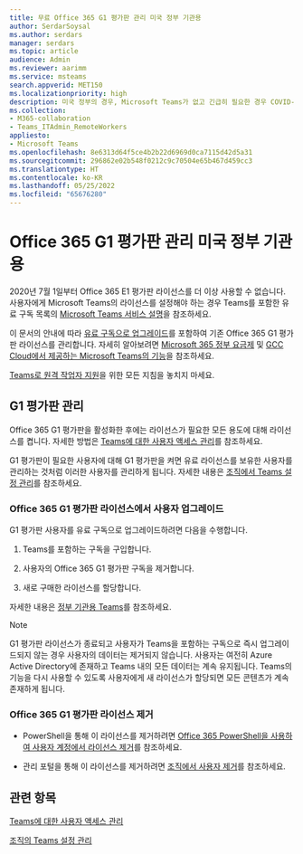 ```yaml
---
title: 무료 Office 365 G1 평가판 관리 미국 정부 기관용
author: SerdarSoysal
ms.author: serdars
manager: serdars
ms.topic: article
audience: Admin
ms.reviewer: aarimm
ms.service: msteams
search.appverid: MET150
ms.localizationpriority: high
description: 미국 정부의 경우, Microsoft Teams가 없고 긴급히 필요한 경우 COVID-19(코로나 바이러스) 발생에 대응하여 원격 또는 재택 근무(WFH)가 필요한 사용자를 위해 Office 365 E1 평가판을 배포하십시오.
ms.collection:
- M365-collaboration
- Teams_ITAdmin_RemoteWorkers
appliesto:
- Microsoft Teams
ms.openlocfilehash: 8e6313d64f5ce4b2b22d6969d0ca7115d42d5a31
ms.sourcegitcommit: 296862e02b548f0212c9c70504e65b467d459cc3
ms.translationtype: HT
ms.contentlocale: ko-KR
ms.lasthandoff: 05/25/2022
ms.locfileid: "65676280"
---
```

# <a name="manage-the-office-365-g1-trial-for-us-government"></a>Office 365 G1 평가판 관리 미국 정부 기관용 

2020년 7월 1일부터 Office 365 E1 평가판 라이선스를 더 이상 사용할 수 없습니다. 사용자에게 Microsoft Teams의 라이선스를 설정해야 하는 경우 Teams를 포함한 유료 구독 목록의 [Microsoft Teams 서비스 설명](/office365/servicedescriptions/teams-service-description)을 참조하세요. 

이 문서의 안내에 따라 [유료 구독으로 업그레이드](#upgrade-users-from-the-office-365-g1-trial-license)를 포함하여 기존 Office 365 G1 평가판 라이선스를 관리합니다. 자세히 알아보려면 [Microsoft 365 정부 요금제](https://www.microsoft.com/microsoft-365/government/compare-office-365-government-plans) 및 [GCC Cloud에서 제공하는 Microsoft Teams의 기능](plan-for-government-gcc.md)을 참조하세요.

[Teams로 원격 작업자 지원](support-remote-work-with-teams.md)을 위한 모든 지침을 놓치지 마세요.

## <a name="manage-the-g1-trial"></a>G1 평가판 관리

Office 365 G1 평가판을 활성화한 후에는 라이선스가 필요한 모든 용도에 대해 라이선스를 켭니다. 자세한 방법은 [Teams에 대한 사용자 액세스 관리](user-access.md)를 참조하세요.

G1 평가판이 필요한 사용자에 대해 G1 평가판을 켜면 유료 라이선스를 보유한 사용자를 관리하는 것처럼 이러한 사용자를 관리하게 됩니다. 자세한 내용은 [조직에서 Teams 설정 관리](enable-features-office-365.md)를 참조하세요.

### <a name="upgrade-users-from-the-office-365-g1-trial-license"></a>Office 365 G1 평가판 라이선스에서 사용자 업그레이드

G1 평가판 사용자를 유료 구독으로 업그레이드하려면 다음을 수행합니다.

1.  Teams를 포함하는 구독을 구입합니다.

2.  사용자의 Office 365 G1 평가판 구독을 제거합니다.

3.  새로 구매한 라이선스를 할당합니다.

자세한 내용은 [정부 기관용 Teams](expand-teams-across-your-org/teams-for-government-landing-page.md)를 참조하세요.

> [!NOTE]
> G1 평가판 라이선스가 종료되고 사용자가 Teams을 포함하는 구독으로 즉시 업그레이드되지 않는 경우 사용자의 데이터는 제거되지 않습니다. 사용자는 여전히 Azure Active Directory에 존재하고 Teams 내의 모든 데이터는 계속 유지됩니다. Teams의 기능을 다시 사용할 수 있도록 사용자에게 새 라이선스가 할당되면 모든 콘텐츠가 계속 존재하게 됩니다.
> 
### <a name="remove-an-office-365-g1-trial-license"></a>Office 365 G1 평가판 라이선스 제거

  - PowerShell을 통해 이 라이선스를 제거하려면 [Office 365 PowerShell을 사용하여 사용자 계정에서 라이선스 제거](/office365/enterprise/powershell/remove-licenses-from-user-accounts-with-office-365-powershell)를 참조하세요.

  - 관리 포털을 통해 이 라이선스를 제거하려면 [조직에서 사용자 제거](/microsoft-365/admin/add-users/delete-a-user)를 참조하세요.

## <a name="related-topics"></a>관련 항목

[Teams에 대한 사용자 액세스 관리](user-access.md)

[조직의 Teams 설정 관리](enable-features-office-365.md)
